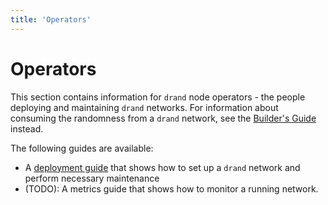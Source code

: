 ```yaml
---
title: 'Operators'
---
```


# Operators

This section contains information for `drand` node operators - the people deploying and maintaining `drand` networks.
For information about consuming the randomness from a `drand` network, see the [Builder's Guide](../builders/) instead.

The following guides are available:

- A [deployment guide](./deployment) that shows how to set up a `drand` network and perform necessary maintenance
- (TODO): A metrics guide that shows how to monitor a running network.
